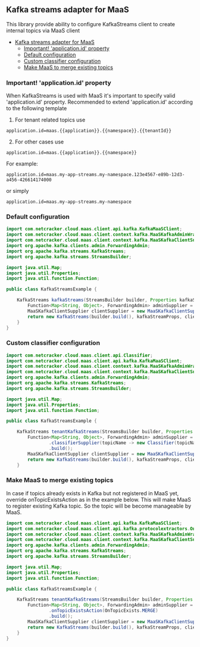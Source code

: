 ## Kafka streams adapter for MaaS
This library provide ability to configure KafkaStreams client to create internal topics via MaaS client

<!-- TOC -->
  * [Kafka streams adapter for MaaS](#kafka-streams-adapter-for-maas)
    * [Important! 'application.id' property](#important-applicationid-property)
    * [Default configuration](#default-configuration)
    * [Custom classifier configuration](#custom-classifier-configuration)
    * [Make MaaS to merge existing topics](#make-maas-to-merge-existing-topics)
<!-- TOC -->

### Important! 'application.id' property
When KafkaStreams is used with MaaS it's important to specify valid 'application.id' property.
Recommended to extend 'application.id' according to the following template 
1. For tenant related topics use 
~~~ properties
application.id=maas.{{application}}.{{namespace}}.{{tenantId}}
~~~
2. For other cases use
~~~ properties
application.id=maas.{{application}}.{{namespace}}
~~~

For example:
~~~ properties
application.id=maas.my-app-streams.my-namespace.123e4567-e89b-12d3-a456-426614174000
~~~
or simply
~~~ properties
application.id=maas.my-app-streams.my-namespace
~~~

### Default configuration

~~~ java 
import com.netcracker.cloud.maas.client.api.kafka.KafkaMaaSClient;
import com.netcracker.cloud.maas.client.context.kafka.MaaSKafkaAdminWrapper;
import com.netcracker.cloud.maas.client.context.kafka.MaaSKafkaClientSupplier;
import org.apache.kafka.clients.admin.ForwardingAdmin;
import org.apache.kafka.streams.KafkaStreams;
import org.apache.kafka.streams.StreamsBuilder;

import java.util.Map;
import java.util.Properties;
import java.util.function.Function;

public class KafkaStreamsExample {

    KafkaStreams kafkaStreams(StreamsBuilder builder, Properties kafkaStreamProps, KafkaMaaSClient kafkaMaaSClient) {
        Function<Map<String, Object>, ForwardingAdmin> adminSupplier = config -> MaaSKafkaAdminWrapper.builder(config, kafkaMaaSClient).build();
        MaaSKafkaClientSupplier clientSupplier = new MaaSKafkaClientSupplier(adminSupplier);
        return new KafkaStreams(builder.build(), kafkaStreamProps, clientSupplier);
    }
}
~~~

### Custom classifier configuration

~~~ java 
import com.netcracker.cloud.maas.client.api.Classifier;
import com.netcracker.cloud.maas.client.api.kafka.KafkaMaaSClient;
import com.netcracker.cloud.maas.client.context.kafka.MaaSKafkaAdminWrapper;
import com.netcracker.cloud.maas.client.context.kafka.MaaSKafkaClientSupplier;
import org.apache.kafka.clients.admin.ForwardingAdmin;
import org.apache.kafka.streams.KafkaStreams;
import org.apache.kafka.streams.StreamsBuilder;

import java.util.Map;
import java.util.Properties;
import java.util.function.Function;

public class KafkaStreamsExample {

    KafkaStreams tenantKafkaStreams(StreamsBuilder builder, Properties kafkaStreamProps, KafkaMaaSClient kafkaMaaSClient, String tenantId) {
        Function<Map<String, Object>, ForwardingAdmin> adminSupplier = config -> MaaSKafkaAdminWrapper.builder(config, kafkaMaaSClient)
                .classifierSupplier(topicName -> new Classifier(topicName, Classifier.TENANT_ID, tenantId))
                .build();
        MaaSKafkaClientSupplier clientSupplier = new MaaSKafkaClientSupplier(adminSupplier);
        return new KafkaStreams(builder.build(), kafkaStreamProps, clientSupplier);
    }
~~~

### Make MaaS to merge existing topics
In case if topics already exists in Kafka but not registered in MaaS yet, override onTopicExistsAction as in the example below.
This will make MaaS to register existing Kafka topic. So the topic will be become manageable by MaaS.

~~~ java 
import com.netcracker.cloud.maas.client.api.kafka.KafkaMaaSClient;
import com.netcracker.cloud.maas.client.api.kafka.protocolextractors.OnTopicExists;
import com.netcracker.cloud.maas.client.context.kafka.MaaSKafkaAdminWrapper;
import com.netcracker.cloud.maas.client.context.kafka.MaaSKafkaClientSupplier;
import org.apache.kafka.clients.admin.ForwardingAdmin;
import org.apache.kafka.streams.KafkaStreams;
import org.apache.kafka.streams.StreamsBuilder;

import java.util.Map;
import java.util.Properties;
import java.util.function.Function;

public class KafkaStreamsExample {

    KafkaStreams tenantKafkaStreams(StreamsBuilder builder, Properties kafkaStreamProps, KafkaMaaSClient kafkaMaaSClient, String tenantId) {
        Function<Map<String, Object>, ForwardingAdmin> adminSupplier = config -> MaaSKafkaAdminWrapper.builder(config, kafkaMaaSClient)
                .onTopicExistsAction(OnTopicExists.MERGE)
                .build();
        MaaSKafkaClientSupplier clientSupplier = new MaaSKafkaClientSupplier(adminSupplier);
        return new KafkaStreams(builder.build(), kafkaStreamProps, clientSupplier);
    }
}
~~~
